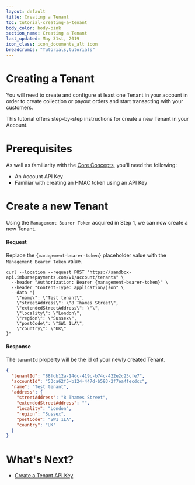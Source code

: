 ```yaml
---
layout: default
title: Creating a Tenant
toc: tutorial-creating-a-tenant
body_color: body-pink
section_name: Creating a Tenant
last_updated: May 31st, 2019
icon_class: icon_documents_alt icon
breadcrumbs: "Tutorials,tutorials"
---
```

# Creating a Tenant
You will need to create and configure at least one Tenant in your account in order to create collection or payout orders and start transacting with your customers.

This tutorial offers step-by-step instructions for create a new Tenant in your Account.

# Prerequisites
As well as familiarity with the [Core Concepts](/pages/guides/core-concepts), you'll need the following:

- An Account API Key
- Familiar with creating an HMAC token using an API Key

# Create a new Tenant
Using the `Management Bearer Token` acquired in Step 1, we can now create a new Tenant.

#### Request
Replace the `{management-bearer-token}` placeholder value with the `Management Bearer Token` value.

```curl
curl --location --request POST "https://sandbox-api.imbursepayments.com/v1/account/tenants" \
  --header "Authorization: Bearer {management-bearer-token}" \
  --header "Content-Type: application/json" \
  --data "{
    \"name\": \"Test tenant\",
    \"streetAddress\": \"8 Thames Street\",
    \"extendedStreetAddress\": \"\",
    \"locality\": \"London\",
    \"region\": \"Sussex\",
    \"postCode\": \"SW1 1LA\",
    \"country\": \"UK\"
}"
```

#### Response
The `tenantId` property will be the id of your newly created Tenant.

```json
{
  "tenantId": "88fdb12a-14dc-419c-b74c-422e2c25cfe7",
  "accountId": "53ca62f5-b124-447d-b593-2f7ea4fecdcc",
  "name": "Test tenant",
  "address": {
    "streetAddress": "8 Thames Street",
    "extendedStreetAddress": "",
    "locality": "London",
    "region": "Sussex",
    "postCode": "SW1 1LA",
    "country": "UK"
  }
}
```

# What's Next?

- [Create a Tenant API Key](/pages/tutorials/creating-a-tenant-api-key)